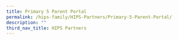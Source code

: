 ```yaml
---
title: Primary 5 Parent Portal
permalink: /hips-family/HIPS-Partners/Primary-5-Parent-Portal/
description: ""
third_nav_title: HIPS Partners
---
```

